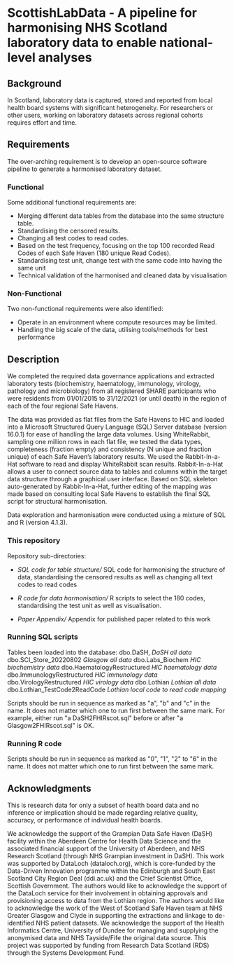 

# ScottishLabData - A pipeline for harmonising NHS Scotland laboratory data to enable national-level analyses
## Background
In Scotland, laboratory data is captured, stored and reported from local health board systems with significant heterogeneity. For researchers or other users, working on laboratory datasets across regional cohorts requires effort and time.


## Requirements
The over-arching requirement is to develop an open-source software pipeline to generate a harmonised laboratory dataset.

### Functional
Some additional functional requirements are:
* Merging different data tables from the database into the same structure table.
* Standardising the censored results. 
* Changing all test codes to read codes.
* Based on the test frequency, focusing on the top 100 recorded Read Codes of each Safe Haven (180 unique Read Codes).
* Standardising test unit, change test with the same code into having the same unit
* Technical validation of the harmonised and cleaned data by visualisation
 
### Non-Functional
Two non-functional requirements were also identified:
* Operate in an environment where compute resources may be limited.
* Handling the big scale of the data, utilising tools/methods for best performance    

## Description
We completed the required data governance applications and extracted laboratory tests (biochemistry, haematology, immunology, virology, pathology and microbiology) from all registered SHARE participants who were residents from 01/01/2015 to 31/12/2021 (or until death) in the region of each of the four regional Safe Havens.

The data was provided as flat files from the Safe Havens to HIC and loaded into a Microsoft Structured Query Language (SQL) Server database (version 16.0.1) for ease of handling the large data volumes. Using WhiteRabbit, sampling one million rows in each flat file, we tested the data types, completeness (fraction empty) and consistency (N unique and fraction unique) of each Safe Haven’s laboratory results. We used the Rabbit-In-a-Hat software to read and display WhiteRabbit scan results. Rabbit-In-a-Hat allows a user to connect source data to tables and columns within the target data structure through a graphical user interface. Based on SQL skeleton auto-generated by Rabbit-In-a-Hat, further editing of the mapping was made based on consulting local Safe Havens to establish the final SQL script for structural harmonisation.

Data exploration and harmonisation were conducted using a mixture of SQL and R (version 4.1.3). 

### This repository 
Repository sub-directories:

- *SQL code for table structure/* SQL code for harmonising the structure of data, standardising the censored results as well as changing all text codes to read codes  

- *R code for data harmonisation/* R scripts to select the 180 codes, standardising the test unit as well as visualisation.

- *Paper Appendix/* Appendix for published paper related to this work

### Running SQL scripts
Tables been loaded into the database: 
dbo.DaSH,                            *DaSH all data*
dbo.SCI_Store_20220802               *Glasgow all data*
dbo.Labs_Biochem                     *HIC biochemistry data*
dbo.HaematologyRestructured          *HIC haematology data*
dbo.ImmunologyRestructured           *HIC immunology data*
dbo.VirologyRestructured             *HIC virology data*
dbo.Lothian                          *Lothian all data* 
dbo.Lothian_TestCode2ReadCode        *Lothian local code to read code mapping*

Scripts should be run in sequence as marked as "a", "b" and "c" in the name. It does not matter which one to run first between the same mark. For example, either run "a DaSH2FHIRscot.sql" before or after "a Glasgow2FHIRscot.sql" is OK.
 
### Running R code
Scripts should be run in sequence as marked as "0", "1", "2" to "6" in the name. It does not matter which one to run first between the same mark.
 
## Acknowledgments

This is research data for only a subset of health board data and no inference or implication should be made regarding relative quality, accuracy, or performance of individual health boards.

We acknowledge the support of the Grampian Data Safe Haven (DaSH) facility within the Aberdeen Centre for Health Data Science and the associated financial support of the University of Aberdeen, and NHS Research Scotland (through NHS Grampian investment in DaSH). This work was supported by DataLoch (dataloch.org), which is core-funded by the Data-Driven Innovation programme within the Edinburgh and South East Scotland City Region Deal (ddi.ac.uk) and the Chief Scientist Office, Scottish Government. The authors would like to acknowledge the support of the DataLoch service for their involvement in obtaining approvals and provisioning access to data from the Lothian region. The authors would like to acknowledge the work of the West of Scotland Safe Haven team at NHS Greater Glasgow and Clyde in supporting the extractions and linkage to de-identified NHS patient datasets. We acknowledge the support of the Health Informatics Centre, University of Dundee for managing and supplying the anonymised data and NHS Tayside/Fife the original data source. This project was supported by funding from Research Data Scotland (RDS) through the Systems Development Fund.


